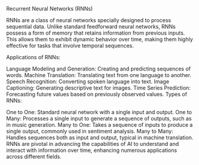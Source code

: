 Recurrent Neural Networks (RNNs)

RNNs are a class of neural networks specially designed to process sequential data. Unlike standard feedforward neural networks, RNNs possess a form of memory that retains information from previous inputs. This allows them to exhibit dynamic behavior over time, making them highly effective for tasks that involve temporal sequences.

Applications of RNNs:

Language Modeling and Generation: Creating and predicting sequences of words.
Machine Translation: Translating text from one language to another.
Speech Recognition: Converting spoken language into text.
Image Captioning: Generating descriptive text for images.
Time Series Prediction: Forecasting future values based on previously observed values.
Types of RNNs:

One to One: Standard neural network with a single input and output.
One to Many: Processes a single input to generate a sequence of outputs, such as in music generation.
Many to One: Takes a sequence of inputs to produce a single output, commonly used in sentiment analysis.
Many to Many: Handles sequences both as input and output, typical in machine translation.
RNNs are pivotal in advancing the capabilities of AI to understand and interact with information over time, enhancing numerous applications across different fields.